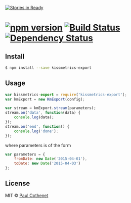 [![Stories in Ready](https://badge.waffle.io/MadKudu/kissmetrics-export.png?label=ready&title=Ready)](https://waffle.io/MadKudu/kissmetrics-export)
#  [![npm version](https://badge.fury.io/js/kissmetrics-export.svg)](http://badge.fury.io/js/kissmetrics-export) [![Build Status](https://travis-ci.org/MadKudu/kissmetrics-export.svg)](https://travis-ci.org/MadKudu/kissmetrics-export) [![Dependency Status](https://david-dm.org/MadKudu/kissmetrics-export.svg)](https://david-dm.org/MadKudu/kissmetrics-export)


## Install

```sh
$ npm install --save kissmetrics-export
```

## Usage

```js
var kissmetrics-export = require('kissmetrics-export');
var kmExport = new KmExport(config);
```

```js
var stream = kmExport.stream(parameters);
stream.on('data', function(data) {
	console.log(data);
});
stream.on('end', function() {
	console.log('done');
});
```

where parameters is of the form

```js
var parameters = {
	fromDate: new Date('2015-04-01'),
	toDate: new Date('2015-04-03')
};
```

## License

MIT © [Paul Cothenet](http://attackwithnumbers.com)


[npm-url]: https://npmjs.org/package/kissmetrics-export
[npm-image]: https://badge.fury.io/js/kissmetrics-export.svg
[travis-url]: https://travis-ci.org/pcothenet/kissmetrics-export
[travis-image]: https://travis-ci.org/pcothenet/kissmetrics-export.svg?branch=master
[daviddm-url]: https://david-dm.org/pcothenet/kissmetrics-export.svg?theme=shields.io
[daviddm-image]: https://david-dm.org/pcothenet/kissmetrics-export
